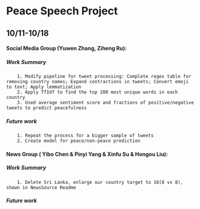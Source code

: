 # Peace Speech Project

## 10/11-10/18

#### Social Media Group (Yuwen Zhang, Ziheng Ru):
  ##### Work Summary
        1. Modify pipeline for tweet processing: Complete regex table for removing country names; Expand contractions in tweets; Convert emoji to text; Apply lemmatization
        2. Apply TfIdf to find the top 200 most unique words in each country
        3. Used average sentiment score and fractions of positive/negative tweets to predict peacefulness
  ##### Future work
        1. Repeat the process for a bigger sample of tweets
        2. Create model for peace/non-peace prediction
        
<!--   1. Looked into the usage of social media platforms in the 20 countries listed previously; among them, both Reddit and Facebook API do not provide users’ geospatial information
  2. Applied Twitter Developer API for Academic Research Access:
     https://developer.twitter.com/en/products/twitter-api/academic-research/application-info
     * Maximum 10 M Tweets per month
     * Can fetch user info including: user id/location/followers/tweets/description etc
     * Can fetch tweet info including: tweet content/time/retweets/replies/likes/quote/tag location
  3. Fetched around 2 M tweets from 2017-present, maximum 100k tweets per country
     * Approach: Get tag location of each tweet, if it exists. Select tweets with tag location that’s in the 20 countries list
     * The complete dataset
       https://drive.google.com/file/d/1WfjUgL7eqGj8CP_7rqKTeyQM1NzupRyj/view?usp=sharing -->


#### News Group ( Yibo Chen & Pinyi Yang & Xinfu Su & Hongou Liu): 
  ##### Work Summary
        1. Delete Sri Lanka, enlarge our country target to 16(8 vs 8), shown in NewsSource Readme
  
   ##### Future work
